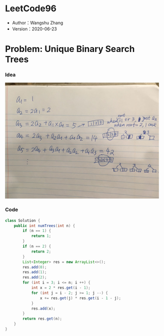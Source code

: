 # LeetCode96

* Author：Wangshu Zhang
* Version：2020-06-23

# Problem: Unique Binary Search Trees

### Idea

![Image](https://github.com/youblue/LeetCode/blob/master/img_96.png)

### Code
```Java
class Solution {
    public int numTrees(int n) {
        if (n == 1) {
            return 1;
        }
        if (n == 2) {
            return 2;
        }
        List<Integer> res = new ArrayList<>();
        res.add(0);
        res.add(1);
        res.add(2);
        for (int i = 3; i <= n; i ++) {
            int x = 2 * res.get(i - 1);
            for (int j = i - 2; j >= 1; j --) {
                x += res.get(j) * res.get(i - 1 - j);
            }
            res.add(x);
        }
        return res.get(n);
    }
}
```
